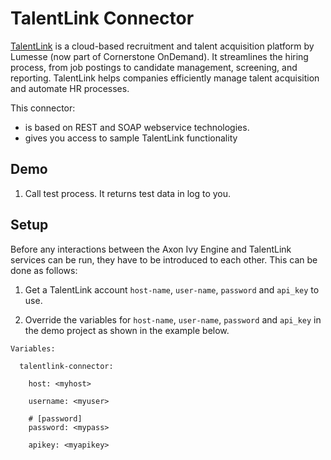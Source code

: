 # TalentLink Connector

[TalentLink](https://developer.lumesse-talenthub.com/) is a cloud-based recruitment and talent acquisition platform by Lumesse (now part of Cornerstone OnDemand). It streamlines the hiring process, from job postings to candidate management, screening, and reporting. TalentLink helps companies efficiently manage talent acquisition and automate HR processes.

This connector:

-	is based on REST and SOAP webservice technologies.
-	gives you access to sample TalentLink functionality

## Demo

1. Call test process. It returns test data in log to you.

## Setup

Before any interactions between the Axon Ivy Engine and TalentLink services can be run, they have to be introduced to each other. This can be done as follows:

1. Get a TalentLink account `host-name`, `user-name`, `password` and `api_key` to use.

1. Override the variables for `host-name`, `user-name`, `password` and `api_key` in the demo project as shown in the example below.

```
Variables:
  
  talentlink-connector:
  
    host: <myhost>
    
    username: <myuser>
  
    # [password]
    password: <mypass>
    
    apikey: <myapikey>
```


